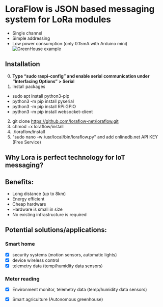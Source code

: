 # LoraFlow is JSON based messaging system for LoRa modules
* Single channel
* Simple addressing
* Low power consumption (only 0.15mA with Arduino mini)
![GreenHouse example](https://github.com/loraflow-net/loraflow/blob/master/img/greenhouse.png)

## Installation
0) **Type “sudo raspi-config” and enable serial communication under  “Interfacing Options” > Serial**
1) Install packages
- sudo apt install python3-pip 
- python3 -m pip install pyserial
- python3 -m pip install RPi.GPIO
- python3 -m pip install websocket-client

2) git clone https://github.com/loraflow-net/loraflow.git
3) chmod +x loraflow/install
4) ./loraflow/install
5) "sudo nano -w /usr/local/bin/loraflow.py" and add onlinedb.net API KEY (Free Service)

## Why Lora is perfect technology for IoT messaging?
## Benefits: 
* Long distance (up to 8km)
* Energy efficient
* Cheap hardware
* Hardware is small in size
* No existing infrastructure is required


## Potential solutions/applications:
### Smart home
- [x] security systems (motion sensors, automatic lights)
- [x] device wireless control
- [x] telemetry data (temp/humidity data sensors)
### Meter reading
- [x] Environment monitor, telemetry data (temp/humidity data sensors)
- [x] Smart agriculture (Autonomous greenhouse)



